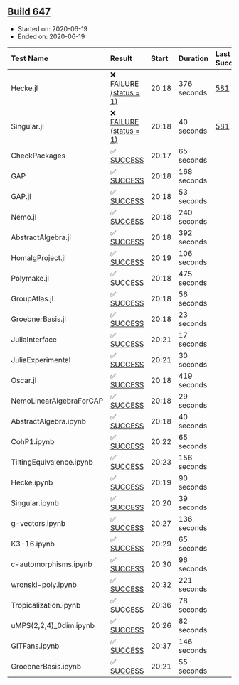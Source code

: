 ## [Build 647](https://oscarci.mathematik.uni-kl.de/job/oscar-julia-1.4/647/)

* Started on: 2020-06-19
* Ended on: 2020-06-19

| Test Name    | Result | Start | Duration | Last Success | First Failure |
|:-------------|:-------|:------|:---------|:-------------|:--------------|
| Hecke.jl | ❌ [FAILURE (status = 1)](https://oscarci.mathematik.uni-kl.de/job/oscar-julia-1.4/647/artifact/logs/build-647/Hecke.jl.log) | 20:18 | 376 seconds | [581](https://oscarci.mathematik.uni-kl.de/job/oscar-julia-1.4/581/) | [582](https://oscarci.mathematik.uni-kl.de/job/oscar-julia-1.4/582/) |
| Singular.jl | ❌ [FAILURE (status = 1)](https://oscarci.mathematik.uni-kl.de/job/oscar-julia-1.4/647/artifact/logs/build-647/Singular.jl.log) | 20:18 | 40 seconds | [581](https://oscarci.mathematik.uni-kl.de/job/oscar-julia-1.4/581/) | [582](https://oscarci.mathematik.uni-kl.de/job/oscar-julia-1.4/582/) |
| CheckPackages | ✅ [SUCCESS](https://oscarci.mathematik.uni-kl.de/job/oscar-julia-1.4/647/artifact/logs/build-647/CheckPackages.log) | 20:17 | 65 seconds |  |  |
| GAP | ✅ [SUCCESS](https://oscarci.mathematik.uni-kl.de/job/oscar-julia-1.4/647/artifact/logs/build-647/GAP.log) | 20:18 | 168 seconds |  |  |
| GAP.jl | ✅ [SUCCESS](https://oscarci.mathematik.uni-kl.de/job/oscar-julia-1.4/647/artifact/logs/build-647/GAP.jl.log) | 20:18 | 53 seconds |  |  |
| Nemo.jl | ✅ [SUCCESS](https://oscarci.mathematik.uni-kl.de/job/oscar-julia-1.4/647/artifact/logs/build-647/Nemo.jl.log) | 20:18 | 240 seconds |  |  |
| AbstractAlgebra.jl | ✅ [SUCCESS](https://oscarci.mathematik.uni-kl.de/job/oscar-julia-1.4/647/artifact/logs/build-647/AbstractAlgebra.jl.log) | 20:18 | 392 seconds |  |  |
| HomalgProject.jl | ✅ [SUCCESS](https://oscarci.mathematik.uni-kl.de/job/oscar-julia-1.4/647/artifact/logs/build-647/HomalgProject.jl.log) | 20:19 | 106 seconds |  |  |
| Polymake.jl | ✅ [SUCCESS](https://oscarci.mathematik.uni-kl.de/job/oscar-julia-1.4/647/artifact/logs/build-647/Polymake.jl.log) | 20:18 | 475 seconds |  |  |
| GroupAtlas.jl | ✅ [SUCCESS](https://oscarci.mathematik.uni-kl.de/job/oscar-julia-1.4/647/artifact/logs/build-647/GroupAtlas.jl.log) | 20:18 | 56 seconds |  |  |
| GroebnerBasis.jl | ✅ [SUCCESS](https://oscarci.mathematik.uni-kl.de/job/oscar-julia-1.4/647/artifact/logs/build-647/GroebnerBasis.jl.log) | 20:18 | 23 seconds |  |  |
| JuliaInterface | ✅ [SUCCESS](https://oscarci.mathematik.uni-kl.de/job/oscar-julia-1.4/647/artifact/logs/build-647/JuliaInterface.log) | 20:21 | 17 seconds |  |  |
| JuliaExperimental | ✅ [SUCCESS](https://oscarci.mathematik.uni-kl.de/job/oscar-julia-1.4/647/artifact/logs/build-647/JuliaExperimental.log) | 20:21 | 30 seconds |  |  |
| Oscar.jl | ✅ [SUCCESS](https://oscarci.mathematik.uni-kl.de/job/oscar-julia-1.4/647/artifact/logs/build-647/Oscar.jl.log) | 20:18 | 419 seconds |  |  |
| NemoLinearAlgebraForCAP | ✅ [SUCCESS](https://oscarci.mathematik.uni-kl.de/job/oscar-julia-1.4/647/artifact/logs/build-647/NemoLinearAlgebraForCAP.log) | 20:18 | 29 seconds |  |  |
| AbstractAlgebra.ipynb | ✅ [SUCCESS](https://oscarci.mathematik.uni-kl.de/job/oscar-julia-1.4/647/artifact/logs/build-647/AbstractAlgebra.ipynb.log) | 20:18 | 40 seconds |  |  |
| CohP1.ipynb | ✅ [SUCCESS](https://oscarci.mathematik.uni-kl.de/job/oscar-julia-1.4/647/artifact/logs/build-647/CohP1.ipynb.log) | 20:22 | 65 seconds |  |  |
| TiltingEquivalence.ipynb | ✅ [SUCCESS](https://oscarci.mathematik.uni-kl.de/job/oscar-julia-1.4/647/artifact/logs/build-647/TiltingEquivalence.ipynb.log) | 20:23 | 156 seconds |  |  |
| Hecke.ipynb | ✅ [SUCCESS](https://oscarci.mathematik.uni-kl.de/job/oscar-julia-1.4/647/artifact/logs/build-647/Hecke.ipynb.log) | 20:19 | 90 seconds |  |  |
| Singular.ipynb | ✅ [SUCCESS](https://oscarci.mathematik.uni-kl.de/job/oscar-julia-1.4/647/artifact/logs/build-647/Singular.ipynb.log) | 20:20 | 39 seconds |  |  |
| g-vectors.ipynb | ✅ [SUCCESS](https://oscarci.mathematik.uni-kl.de/job/oscar-julia-1.4/647/artifact/logs/build-647/g-vectors.ipynb.log) | 20:27 | 136 seconds |  |  |
| K3-16.ipynb | ✅ [SUCCESS](https://oscarci.mathematik.uni-kl.de/job/oscar-julia-1.4/647/artifact/logs/build-647/K3-16.ipynb.log) | 20:29 | 65 seconds |  |  |
| c-automorphisms.ipynb | ✅ [SUCCESS](https://oscarci.mathematik.uni-kl.de/job/oscar-julia-1.4/647/artifact/logs/build-647/c-automorphisms.ipynb.log) | 20:30 | 96 seconds |  |  |
| wronski-poly.ipynb | ✅ [SUCCESS](https://oscarci.mathematik.uni-kl.de/job/oscar-julia-1.4/647/artifact/logs/build-647/wronski-poly.ipynb.log) | 20:32 | 221 seconds |  |  |
| Tropicalization.ipynb | ✅ [SUCCESS](https://oscarci.mathematik.uni-kl.de/job/oscar-julia-1.4/647/artifact/logs/build-647/Tropicalization.ipynb.log) | 20:36 | 78 seconds |  |  |
| uMPS(2,2,4)_0dim.ipynb | ✅ [SUCCESS](https://oscarci.mathematik.uni-kl.de/job/oscar-julia-1.4/647/artifact/logs/build-647/uMPS-2-2-4-_0dim.ipynb.log) | 20:26 | 82 seconds |  |  |
| GITFans.ipynb | ✅ [SUCCESS](https://oscarci.mathematik.uni-kl.de/job/oscar-julia-1.4/647/artifact/logs/build-647/GITFans.ipynb.log) | 20:37 | 146 seconds |  |  |
| GroebnerBasis.ipynb | ✅ [SUCCESS](https://oscarci.mathematik.uni-kl.de/job/oscar-julia-1.4/647/artifact/logs/build-647/GroebnerBasis.ipynb.log) | 20:21 | 55 seconds |  |  |
